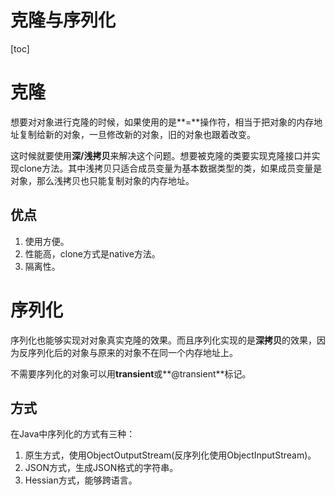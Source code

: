 # 克隆与序列化

[toc]

# 克隆
想要对对象进行克隆的时候，如果使用的是**=**操作符，相当于把对象的内存地址复制给新的对象，一旦修改新的对象，旧的对象也跟着改变。

这时候就要使用**深/浅拷贝**来解决这个问题。想要被克隆的类要实现克隆接口并实现clone方法。其中浅拷贝只适合成员变量为基本数据类型的类，如果成员变量是对象，那么浅拷贝也只能复制对象的内存地址。

## 优点
1. 使用方便。
2. 性能高，clone方式是native方法。
3. 隔离性。

# 序列化
序列化也能够实现对对象真实克隆的效果。而且序列化实现的是**深拷贝**的效果，因为反序列化后的对象与原来的对象不在同一个内存地址上。

不需要序列化的对象可以用**transient**或**@transient**标记。

## 方式
在Java中序列化的方式有三种：
1. 原生方式，使用ObjectOutputStream(反序列化使用ObjectInputStream)。
2. JSON方式，生成JSON格式的字符串。
3. Hessian方式，能够跨语言。